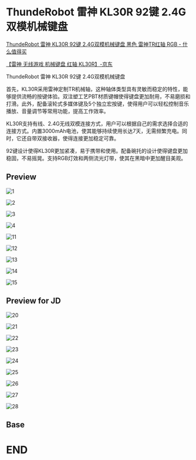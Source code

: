 # ThundeRobot 雷神 KL30R 92键 2.4G双模机械键盘

[ThundeRobot 雷神 KL30R 92键 2.4G双模机械键盘 黑色 雷神TR红轴 RGB - 什么值得买](https://wiki.smzdm.com/p/8wxxwmo/)

[【雷神 无线游戏 机械键盘 红轴 KL30R】-京东](https://item.jd.com/100005787518.html)

ThundeRobot 雷神 KL30R 92键 2.4G双模机械键盘

首先，KL30R采用雷神定制TR机械轴，这种轴体类型具有灵敏而稳定的特性，能够提供流畅的按键体验。双注塑工艺PBT材质键帽使得键盘更加耐用，不易磨损和打滑。此外，配备滚轮式多媒体键及5个独立宏按键，使得用户可以轻松控制音乐播放、音量调节等常用功能，提高工作效率。

KL30R支持有线、2.4G无线双模连接方式，用户可以根据自己的需求选择合适的连接方式。内置3000mAh电池，使其能够持续使用长达7天，无需频繁充电。同时，它还自带双接收器，使得连接更加稳定可靠。

92键设计使得KL30R更加紧凑，易于携带和使用。配备碗托的设计使得键盘更加稳固，不易摇晃。支持RGB灯效和两侧流光灯带，使其在黑暗中更加醒目美观。





## Preview

![1](img/1.jpg)

![2](img/2.jpg)

![3](img/3.jpg)

![4](img/4.jpg)

![11](img/11.jpg)

![12](img/12.jpg)

![13](img/13.jpg)

![14](img/14.jpg)

![15](img/15.jpg)

## Preview for JD



![20](img/20.jpg)

![21](img/21.jpg)

![22](img/22.jpg)

![23](img/23.jpg)

![24](img/24.jpg)

![25](img/25.jpg)

![26](img/26.jpg)

![27](img/27.jpg)

![28](img/28.jpg)



## Base









# END
